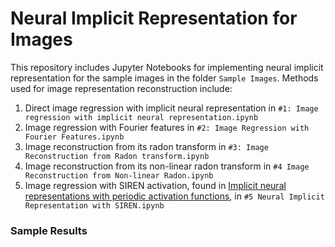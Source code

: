 # Neural Implicit Representation for Images

This repository includes Jupyter Notebooks for implementing neural implicit representation for the sample images in the folder `Sample Images`. Methods used for image representation reconstruction include:
1. Direct image regression with implicit neural representation in `#1: Image regression with implicit neural representation.ipynb`
2. Image regression with Fourier features in `#2: Image Regression with Fourier Features.ipynb`
3. Image reconstruction from its radon transform in `#3: Image Reconstruction from Radon transform.ipynb`
4. Image reconstruction from its non-linear radon transform in `#4 Image Reconstruction from Non-linear Radon.ipynb`
5. Image regression with SIREN activation, found in [Implicit neural representations with periodic activation functions](https://arxiv.org/abs/2006.09661), in `#5 Neural Implicit Representation with SIREN.ipynb`

### Sample Results

